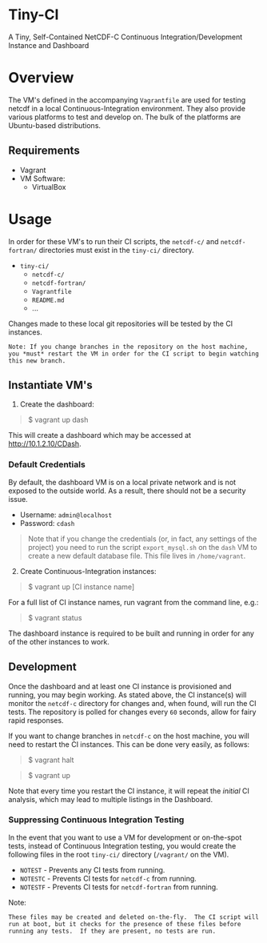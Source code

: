 # Tiny-CI

A Tiny, Self-Contained NetCDF-C Continuous Integration/Development Instance and Dashboard

# Overview

The VM's defined in the accompanying `Vagrantfile` are used for testing netcdf in a local Continuous-Integration environment.  They also provide various platforms to test and develop on. The bulk of the platforms are Ubuntu-based distributions.

## Requirements

* Vagrant
* VM Software:
	* VirtualBox

# Usage

In order for these VM's to run their CI scripts, the `netcdf-c/` and `netcdf-fortran/` directories must exist in the `tiny-ci/` directory.

* `tiny-ci/`
	* `netcdf-c/`
	* `netcdf-fortran/`
	* `Vagrantfile`
	* `README.md`
	* ...

Changes made to these local git repositories will be tested by the CI instances.

    Note: If you change branches in the repository on the host machine, you *must* restart the VM in order for the CI script to begin watching this new branch.


## Instantiate VM's

1. Create the dashboard:

> $ vagrant up dash

This will create a dashboard which may be accessed at http://10.1.2.10/CDash.

### Default Credentials

By default, the dashboard VM is on a local private network and is not exposed to the outside world.  As a result, there should not be a security issue. 

* Username: `admin@localhost`
* Password: `cdash`

> Note that if you change the credentials (or, in fact, any settings of the project) you need to run the script `export_mysql.sh` on the `dash` VM to create a new default database file. This file lives in `/home/vagrant`.


2. Create Continuous-Integration instances:

> $ vagrant up [CI instance name]

For a full list of CI instance names, run vagrant from the command line, e.g.:

> $ vagrant status

The dashboard instance is required to be built and running in order for any of the other instances to work. 


## Development

Once the dashboard and at least one CI instance is provisioned and running, you may begin working.  As stated above, the CI instance(s) will monitor the `netcdf-c` directory for changes and, when found, will run the CI tests.  The repository is polled for changes every `60` seconds, allow for fairy rapid responses.

If you want to change branches in `netcdf-c` on the host machine, you will need to restart the CI instances.  This can be done very easily, as follows:

> $ vagrant halt

> $ vagrant up

Note that every time you restart the CI instance, it will repeat the *initial* CI analysis, which may lead to multiple listings in the Dashboard. 

### Suppressing Continuous Integration Testing

In the event that you want to use a VM for development or on-the-spot tests, instead of Continuous Integration testing, you would create the following files in the root `tiny-ci/` directory (`/vagrant/` on the VM).

* `NOTEST` - Prevents any CI tests from running.
* `NOTESTC` - Prevents CI tests for `netcdf-c` from running.
* `NOTESTF` - Prevents CI tests for `netcdf-fortran` from running.

Note: 

    These files may be created and deleted on-the-fly.  The CI script will run at boot, but it checks for the presence of these files before running any tests.  If they are present, no tests are run.
